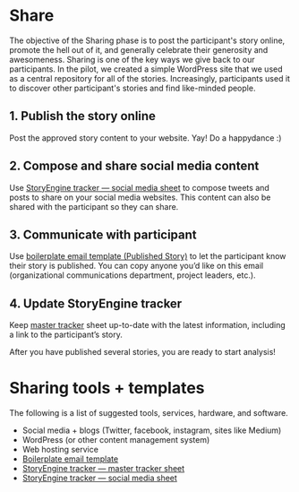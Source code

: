 # Share

The objective of the Sharing phase is to post the participant's story online, promote the hell out of it, and generally celebrate their generosity and awesomeness. Sharing is one of the key ways we give back to our participants. In the pilot, we created a simple WordPress site that we used as a central repository for all of the stories. Increasingly, participants used it to discover other participant's stories and find like-minded people.

## 1. Publish the story online

Post the approved story content to your website. Yay! Do a happydance :\)

## 2. Compose and share social media content

Use [StoryEngine tracker — social media sheet](https://docs.google.com/spreadsheets/d/1FVMHKgSiJJqT7Yq3QvWhvZkGJZ3M9wps5ZfSD-XN0wM/edit#gid=1256229332&range=C3) to compose tweets and posts to share on your social media websites. This content can also be shared with the participant so they can share.

## 3. Communicate with participant

Use [boilerplate email template \(Published Story\)](https://docs.google.com/document/d/1tCx5s-6B05lSf0hqZrH2C9yr4Nh6VLrZYzhNb9SzW0I/edit?usp=sharing) to let the participant know their story is published. You can copy anyone you’d like on this email \(organizational communications department, project leaders, etc.\).

## 4. Update StoryEngine tracker

Keep [master tracker](https://docs.google.com/spreadsheets/d/1FVMHKgSiJJqT7Yq3QvWhvZkGJZ3M9wps5ZfSD-XN0wM/edit#gid=0&range=E:E) sheet up-to-date with the latest information, including a link to the participant’s story.

After you have published several stories, you are ready to start analysis!

# Sharing tools + templates

The following is a list of suggested tools, services, hardware, and software.

* Social media + blogs \(Twitter, facebook, instagram, sites like Medium\)
* WordPress \(or other content management system\)
* Web hosting service
* [Boilerplate email template](https://docs.google.com/document/d/1tCx5s-6B05lSf0hqZrH2C9yr4Nh6VLrZYzhNb9SzW0I/edit?usp=sharing)
* [StoryEngine tracker — master tracker sheet](https://docs.google.com/spreadsheets/d/1FVMHKgSiJJqT7Yq3QvWhvZkGJZ3M9wps5ZfSD-XN0wM/edit#gid=0&range=E:E)
* [StoryEngine tracker — social media sheet](https://docs.google.com/spreadsheets/d/1FVMHKgSiJJqT7Yq3QvWhvZkGJZ3M9wps5ZfSD-XN0wM/edit#gid=1256229332&range=C3)



